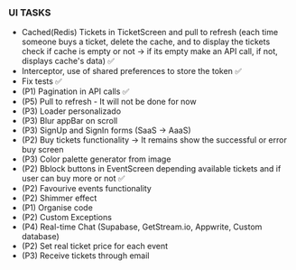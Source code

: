 ### UI TASKS

- Cached(Redis) Tickets in TicketScreen and pull to refresh (each time someone buys a ticket, delete the cache, and to display the tickets check if cache is empty or not -> if its empty make an API call, if not, displays cache's data) ✅
- Interceptor, use of shared preferences to store the token ✅
- Fix tests ✅
- (P1) Pagination in API calls ✅
- (P5) Pull to refresh - It will not be done for now
- (P3) Loader personalizado
- (P3) Blur appBar on scroll
- (P3) SignUp and SignIn forms (SaaS -> AaaS) 
- (P2) Buy tickets functionality -> It remains show the successful or error buy screen
- (P3) Color palette generator from image
- (P2) Bblock buttons in EventScreen depending available tickets and if user can buy more or not ✅
- (P2) Favourive events functionality
- (P2) Shimmer effect
- (P1) Organise code
- (P2) Custom Exceptions
- (P4) Real-time Chat (Supabase, GetStream.io, Appwrite, Custom database)
- (P2) Set real ticket price for each event
- (P3) Receive tickets through email
